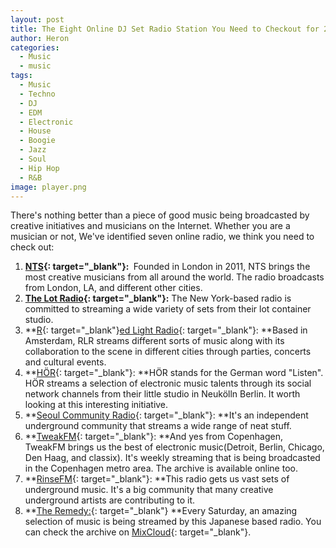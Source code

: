 ```yaml
---
layout: post
title: The Eight Online DJ Set Radio Station You Need to Checkout for 2020
author: Heron
categories:
  - Music
  - music
tags:
  - Music
  - Techno
  - DJ
  - EDM
  - Electronic
  - House
  - Boogie
  - Jazz
  - Soul
  - Hip Hop
  - R&B
image: player.png
---
```


There's nothing better than a piece of good music being broadcasted by creative initiatives and musicians on the Internet. Whether you are a musician or not, We've identified seven online radio, we think you need to check out:

1. **[NTS](https://www.nts.live/explore){: target="_blank"}\:****​​​​​​****&nbsp;**&nbsp;Founded in London in 2011, NTS brings the most creative musicians from all around the world. The radio broadcasts from London, LA, and different other cities.
2. **[The Lot Radio](https://www.thelotradio.com/){: target="_blank"}\:** The New York-based radio is committed to streaming a wide variety of sets from their lot container studio.
3. **[R](https://www.thelotradio.com/){: target="_blank"}[ed Light Radio](http://redlightradio.net/about){: target="_blank"}\:&nbsp;**Based in Amsterdam, RLR streams different sorts of music along with its collaboration to the scene in different cities through parties, concerts and cultural events.
4. **[HÖR](https://www.facebook.com/pg/hoerberlin/reviews/?ref=page_internal){: target="_blank"}\:&nbsp;**HÖR stands for the German word "Listen". HÖR streams a selection of electronic music talents through its social network channels from their little studio in Neukölln Berlin. It worth looking at this interesting initiative.
5. **[Seoul Community Radio](https://www.seoulcommunityradio.com/landing){: target="_blank"}\:&nbsp;**It's an independent underground community that streams a wide range of neat stuff.
6. **[TweakFM](http://www.tweakfm.com/){: target="_blank"}\:&nbsp;**And yes from Copenhagen, TweakFM brings us the best of electronic music(Detroit, Berlin, Chicago, Den Haag, and classix). It's weekly streaming that is being broadcasted in the Copenhagen metro area. The archive is available online too.
7. **[RinseFM](https://rinse.fm/){: target="_blank"}\:&nbsp;**This radio gets us vast sets of underground music. It's a big community that many creative underground artists are contributing to it.
8. **[The Remedy:](https://fm-karuizawa.co.jp/remedy/){: target="_blank"}&nbsp;**Every Saturday, an amazing selection of music is being streamed by this Japanese based radio. You can check the archive on [MixCloud](https://www.mixcloud.com/Dr_Rob/){: target="_blank"}.